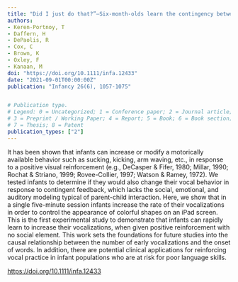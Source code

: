 ```yaml
---
title: "Did I just do that?”—Six-month-olds learn the contingency between their vocalizations and a visual reward in 5 minutes"
authors:
- Keren-Portnoy, T
- Daffern, H
- DePaolis, R
- Cox, C
- Brown, K
- Oxley, F
- Kanaan, M
doi: "https://doi.org/10.1111/infa.12433"
date: "2021-09-01T00:00:00Z"
publication: "Infancy 26(6), 1057-1075"


# Publication type.
# Legend: 0 = Uncategorized; 1 = Conference paper; 2 = Journal article;
# 3 = Preprint / Working Paper; 4 = Report; 5 = Book; 6 = Book section;
# 7 = Thesis; 8 = Patent
publication_types: ["2"]
---
```


It has been shown that infants can increase or modify a motorically available behavior such as sucking, kicking, arm waving, etc., in response to a positive visual reinforcement (e.g., DeCasper & Fifer, 1980; Millar, 1990; Rochat & Striano, 1999; Rovee-Collier, 1997; Watson & Ramey, 1972). We tested infants to determine if they would also change their vocal behavior in response to contingent feedback, which lacks the social, emotional, and auditory modeling typical of parent-child interaction. Here, we show that in a single five-minute session infants increase the rate of their vocalizations in order to control the appearance of colorful shapes on an iPad screen. This is the first experimental study to demonstrate that infants can rapidly learn to increase their vocalizations, when given positive reinforcement with no social element. This work sets the foundations for future studies into the causal relationship between the number of early vocalizations and the onset of words. In addition, there are potential clinical applications for reinforcing vocal practice in infant populations who are at risk for poor language skills.

https://doi.org/10.1111/infa.12433